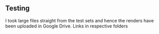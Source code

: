 ## Testing

I took large files straight from the test sets and hence the renders have been uploaded in Google Drive. Links in respective folders